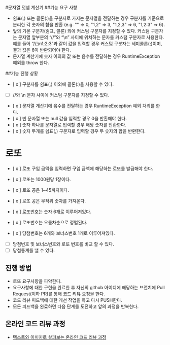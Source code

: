#문자열 덧셈 계산기
##기능 요구 사항

* 쉼표(,) 또는 콜론(:)을 구분자로 가지는 문자열을 전달하는 경우 구분자를 기준으로 분리한 각 숫자의 합을 반환 
  (e.g. "" => 0, "1,2" => 3, "1,2,3" => 6, "1,2:3" => 6).
* 앞의 기본 구분자(쉼표, 콜론) 외에 커스텀 구분자를 지정할 수 있다. 
  커스텀 구분자는 문자열 앞부분의 “//”와 “\n” 사이에 위치하는 문자를 커스텀 구분자로 사용한다. 
  예를 들어 “//;\n1;2;3”과 같이 값을 입력할 경우 커스텀 구분자는 세미콜론(;)이며, 결과 값은 6이 반환되어야 한다.
* 문자열 계산기에 숫자 이외의 값 또는 음수를 전달하는 경우 RuntimeException 예외를 throw 한다.

##기능 진행 상황
* [ x ] 구분자를 쉼표(,) 이외에 콜론(:)을 사용할 수 있다.
* [ ] //와 \n 문자 사이에 커스텀 구분자를 지정할 수 있다.
* [ x ] 문자열 계산기에 음수를 전달하는 경우 RuntimeException 예외 처리를 한다.
* [ x ] 빈 문자열 또는 null 값을 입력할 경우 0을 반환해야 한다.
* [ x ] 숫자 하나를 문자열로 입력할 경우 해당 숫자를 반환한다.
* [ x ] 숫자 두개를 쉼표(,) 구분자로 입력할 경우 두 숫자의 합을 반환한다.


# 로또

* [ x ] 로또 구입 금액을 입력하면 구입 금액에 해당하는 로또를 발급해야 한다.
* [ x ] 로또는 1000원당 1장이다.
* [ x ] 로또 공은 1~45까지이다.
* [ x ] 로또 공은 무작위 숫자를 가져온다.
* [ x ] 로또번호는 숫자 6개로 이루어져있다.
* [ x ] 로또번호는 오름차순으로 정렬된다. 

* [ x ] 당첨번호는 6개와 보너스번호 1개로 이루어져있다.
* [  ] 당첨번호 및 보너스번호와 로또 번호를 비교 할 수 있다.
* [  ] 당첨통계를 낼 수 있다.

## 진행 방법
* 로또 요구사항을 파악한다.
* 요구사항에 대한 구현을 완료한 후 자신의 github 아이디에 해당하는 브랜치에 Pull Request(이하 PR)를 통해 코드 리뷰 요청을 한다.
* 코드 리뷰 피드백에 대한 개선 작업을 하고 다시 PUSH한다.
* 모든 피드백을 완료하면 다음 단계를 도전하고 앞의 과정을 반복한다.

## 온라인 코드 리뷰 과정
* [텍스트와 이미지로 살펴보는 온라인 코드 리뷰 과정](https://github.com/next-step/nextstep-docs/tree/master/codereview)